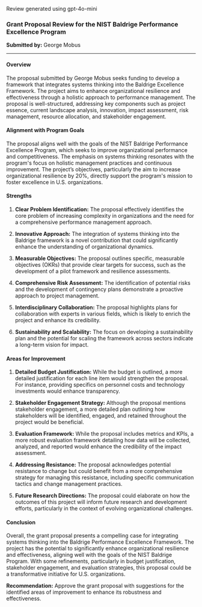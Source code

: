 Review generated using gpt-4o-mini

### Grant Proposal Review for the NIST Baldrige Performance Excellence Program

**Submitted by:** George Mobus

---

#### Overview

The proposal submitted by George Mobus seeks funding to develop a framework that integrates systems thinking into the Baldrige Excellence Framework. The project aims to enhance organizational resilience and effectiveness through a holistic approach to performance management. The proposal is well-structured, addressing key components such as project essence, current landscape analysis, innovation, impact assessment, risk management, resource allocation, and stakeholder engagement.

#### Alignment with Program Goals

The proposal aligns well with the goals of the NIST Baldrige Performance Excellence Program, which seeks to improve organizational performance and competitiveness. The emphasis on systems thinking resonates with the program's focus on holistic management practices and continuous improvement. The project’s objectives, particularly the aim to increase organizational resilience by 20%, directly support the program's mission to foster excellence in U.S. organizations.

#### Strengths

1. **Clear Problem Identification:** The proposal effectively identifies the core problem of increasing complexity in organizations and the need for a comprehensive performance management approach.

2. **Innovative Approach:** The integration of systems thinking into the Baldrige framework is a novel contribution that could significantly enhance the understanding of organizational dynamics.

3. **Measurable Objectives:** The proposal outlines specific, measurable objectives (OKRs) that provide clear targets for success, such as the development of a pilot framework and resilience assessments.

4. **Comprehensive Risk Assessment:** The identification of potential risks and the development of contingency plans demonstrate a proactive approach to project management.

5. **Interdisciplinary Collaboration:** The proposal highlights plans for collaboration with experts in various fields, which is likely to enrich the project and enhance its credibility.

6. **Sustainability and Scalability:** The focus on developing a sustainability plan and the potential for scaling the framework across sectors indicate a long-term vision for impact.

#### Areas for Improvement

1. **Detailed Budget Justification:** While the budget is outlined, a more detailed justification for each line item would strengthen the proposal. For instance, providing specifics on personnel costs and technology investments would enhance transparency.

2. **Stakeholder Engagement Strategy:** Although the proposal mentions stakeholder engagement, a more detailed plan outlining how stakeholders will be identified, engaged, and retained throughout the project would be beneficial.

3. **Evaluation Framework:** While the proposal includes metrics and KPIs, a more robust evaluation framework detailing how data will be collected, analyzed, and reported would enhance the credibility of the impact assessment.

4. **Addressing Resistance:** The proposal acknowledges potential resistance to change but could benefit from a more comprehensive strategy for managing this resistance, including specific communication tactics and change management practices.

5. **Future Research Directions:** The proposal could elaborate on how the outcomes of this project will inform future research and development efforts, particularly in the context of evolving organizational challenges.

#### Conclusion

Overall, the grant proposal presents a compelling case for integrating systems thinking into the Baldrige Performance Excellence Framework. The project has the potential to significantly enhance organizational resilience and effectiveness, aligning well with the goals of the NIST Baldrige Program. With some refinements, particularly in budget justification, stakeholder engagement, and evaluation strategies, this proposal could be a transformative initiative for U.S. organizations. 

**Recommendation:** Approve the grant proposal with suggestions for the identified areas of improvement to enhance its robustness and effectiveness.